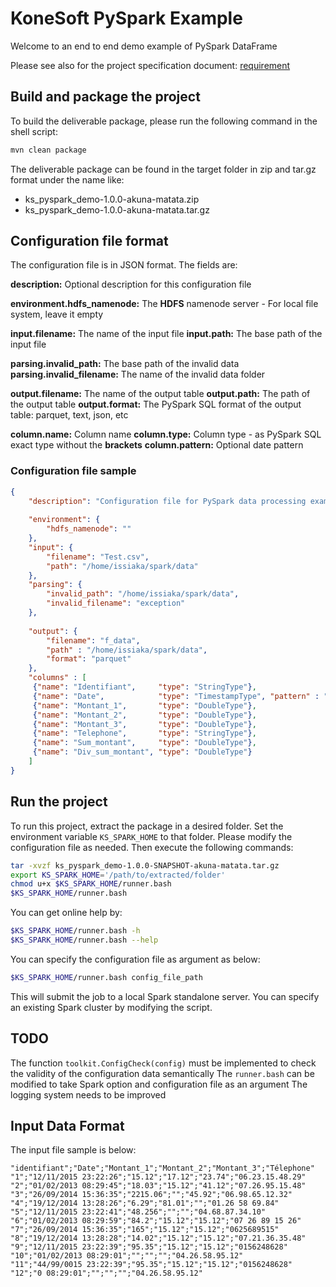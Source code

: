 
# KoneSoft PySpark Example

Welcome to an end to end demo example of PySpark DataFrame

Please see also for the project specification document: [requirement](./doc/specification.md)

## Build and package the project

To build the deliverable package, please run the following command in the shell script:

```sh
mvn clean package
```

The deliverable package can be found in the target folder in zip and tar.gz format under the name like:
* ks_pyspark_demo-1.0.0-akuna-matata.zip
* ks_pyspark_demo-1.0.0-akuna-matata.tar.gz

## Configuration file format

The configuration file is in JSON format. The fields are:

**description:** Optional description for this configuration file

**environment.hdfs_namenode:** The **HDFS** namenode server - For local file system, leave it empty

**input.filename:** The name of the input file
**input.path:** The base path of the input file

**parsing.invalid_path:** The base path of the invalid data
**parsing.invalid_filename:** The name of the invalid data folder

**output.filename:** The name of the output table
**output.path:** The path of the output table
**output.format:** The PySpark SQL format of the output table: parquet, text, json, etc

**column.name:** Column name
**column.type:** Column type - as PySpark SQL exact type without the **brackets**
**column.pattern:** Optional date pattern


### Configuration file sample
```json
{
    "description": "Configuration file for PySpark data processing example",
	
	"environment": {
        "hdfs_namenode": ""
    },
    "input": {
        "filename": "Test.csv",
        "path": "/home/issiaka/spark/data"
    },
    "parsing": {
        "invalid_path": "/home/issiaka/spark/data",
        "invalid_filename": "exception"
    },
    
    "output": {
        "filename": "f_data",
        "path" : "/home/issiaka/spark/data",
        "format": "parquet"
    },
    "columns" : [
     {"name": "Identifiant",     "type": "StringType"},
     {"name": "Date",            "type": "TimestampType", "pattern" : "YYY-MM-dd"},
     {"name": "Montant_1",       "type": "DoubleType"},
     {"name": "Montant_2",       "type": "DoubleType"},
     {"name": "Montant_3",       "type": "DoubleType"},
     {"name": "Telephone",       "type": "StringType"},
     {"name": "Sum_montant",     "type": "DoubleType"},
     {"name": "Div_sum_montant", "type": "DoubleType"}
    ]
}
```
## Run the project

To run this project, extract the package in a desired folder. Set the environment variable `KS_SPARK_HOME` to that folder. Please modify the configuration file as needed. Then execute the following commands:

```sh
tar -xvzf ks_pyspark_demo-1.0.0-SNAPSHOT-akuna-matata.tar.gz
export KS_SPARK_HOME='/path/to/extracted/folder'
chmod u+x $KS_SPARK_HOME/runner.bash
$KS_SPARK_HOME/runner.bash
```

You can get online help by:

```sh
$KS_SPARK_HOME/runner.bash -h
$KS_SPARK_HOME/runner.bash --help
```

You can specify the configuration file as argument as below:

```sh
$KS_SPARK_HOME/runner.bash config_file_path
```

This will submit the job to a local Spark standalone server. You can specify an existing Spark cluster by modifying the script.

## TODO

The function `toolkit.ConfigCheck(config)` must be implemented to check the validity of the configuration data semantically
The `runner.bash` can be modified to take Spark option and configuration file as an argument
The logging system needs to be improved

## Input Data Format

The input file sample is below:

```
"identifiant";"Date";"Montant_1";"Montant_2";"Montant_3";"Télephone"
"1";"12/11/2015 23:22:26";"15.12";"17.12";"23.74";"06.23.15.48.29"
"2";"01/02/2013 08:29:45";"18.03";"15.12";"41.12";"07.26.95.15.48"
"3";"26/09/2014 15:36:35";"2215.06";"";"45.92";"06.98.65.12.32"
"4";"19/12/2014 13:28:26";"6.29";"81.01";"";"01.26 58 69.84"
"5";"12/11/2015 23:22:41";"48.256";"";"";"04.68.87.34.10"
"6";"01/02/2013 08:29:59";"84.2";"15.12";"15.12";"07 26 89 15 26"
"7";"26/09/2014 15:36:35";"165";"15.12";"15.12";"0625689515"
"8";"19/12/2014 13:28:28";"14.02";"15.12";"15.12";"07.21.36.35.48"
"9";"12/11/2015 23:22:39";"95.35";"15.12";"15.12";"0156248628"
"10";"01/02/2013 08:29:01";"";"";"";"04.26.58.95.12"
"11";"44/99/0015 23:22:39";"95.35";"15.12";"15.12";"0156248628"
"12";"0 08:29:01";"";"";"";"04.26.58.95.12"
```